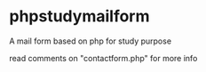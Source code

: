 # phpstudymailform
A mail form based on php for study purpose


read comments on "contactform.php" for more info
